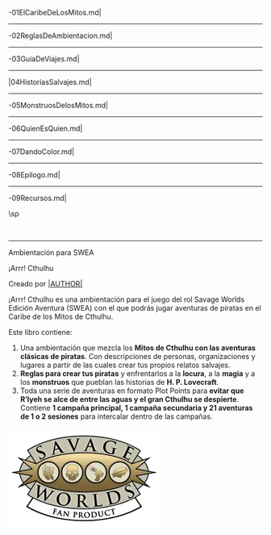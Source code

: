 -01ElCaribeDeLosMitos.md|

***

-02ReglasDeAmbientacion.md|

***

-03GuiaDeViajes.md|

***

|04HistoriasSalvajes.md|

***

-05MonstruosDelosMitos.md|

***

-06QuienEsQuien.md|

***

-07DandoColor.md|

***

-08Epilogo.md|

***

-09Recursos.md|

\sp

&nbsp;

***

Ambientación para SWEA

¡Arrr! Cthulhu

Creado por [|AUTHOR|](|AUTHOR_URL|)

¡Arrr! Cthulhu es una ambientación para el juego del rol Savage Worlds Edición Aventura (SWEA) con el que podrás jugar aventuras de piratas en el Caribe de los Mitos de Cthulhu.

Este libro contiene:

1. Una ambientación que mezcla los **Mitos de Cthulhu con las aventuras clásicas de piratas**. Con descripciones de personas, organizaciones y lugares a partir de las cuales crear tus propios relatos salvajes.
2. **Reglas para crear tus piratas** y enfrentarlos a la **locura**, a la **magia** y a los **monstruos** que pueblan las historias de **H. P. Lovecraft**.
3. Toda una serie de aventuras en formato Plot Points para **evitar que R’lyeh se alce de entre las aguas y el gran Cthulhu se despierte**. Contiene **1 campaña principal, 1 campaña secundaria y 21 aventuras de 1 o 2 sesiones** para intercalar dentro de las campañas.

![Logo Pinnacle](./images/pinnaclelogo.webp)